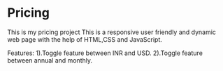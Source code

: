 # Pricing
This is my pricing project
This is a responsive user friendly and dynamic web page with the help of HTML,CSS and JavaScript.

Features:
1).Toggle feature between INR and USD.
2).Toggle feature between annual and monthly.

